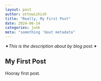 ```yaml
---
layout: post
author: ottowishish
title: "Really, My First Post"
date: 2024-06-14
categories: junk
meta: "something 'bout metadata"
---
```


✦_This is the description about by blog post._✦

## My First Post

Hooray first post.